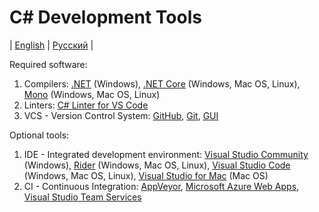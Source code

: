 # C&#35; Development Tools
| [English](README.md) | [Русский](README.ru.md) |

Required software:
  1. Compilers: [.NET](https://microsoft.com/net/download/framework) (Windows),  [.NET Core](https://www.microsoft.com/net/download/core) (Windows, Mac OS, Linux), [Mono](http://www.mono-project.com/download/) (Windows, Mac OS, Linux)
  2. Linters: [C# Linter for VS Code](https://marketplace.visualstudio.com/items?itemName=ms-vscode.csharp)
  3. VCS - Version Control System: [GitHub](https://github.com/), [Git](https://git-scm.com/), [GUI](https://desktop.github.com/)

Optional tools:
  1. IDE - Integrated development environment: [Visual Studio Community](https://visualstudio.com/downloads/) (Windows), [Rider](https://jetbrains.com/rider/download/) (Windows, Mac OS, Linux), [Visual Studio Code](https://code.visualstudio.com) (Windows, Mac OS, Linux), [Visual Studio for Mac](https://www.visualstudio.com/vs/visual-studio-mac/) (Mac OS)
  2. CI - Continuous Integration: [AppVeyor](https://appveyor.com), [Microsoft Azure Web Apps](https://azure.microsoft.com/en-us/services/app-service/web/), [Visual Studio Team Services](https://visualstudio.com/team-services/)
